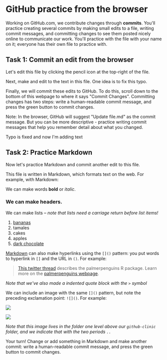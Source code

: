 # GitHub practice from the browser

Working on GitHub.com, we contribute changes through **commits**. You'll practice creating several commits by making small edits to a file, writing commit messages, and committing changes to see them posted nicely online to communicate our work. You'll practice with the file with your name on it; everyone has their own file to practice with. 

## Task 1: Commit an edit from the browser

Let's edit this file by clicking the pencil icon at the top-right of the file. 

Next, make and edit to the text in this file. One idea is to fix this typo. 

Finally, we will commit these edits to GitHub. To do this, scroll down to the bottom of this webpage to where it says "Commit Changes". Committing changes has two steps: write a human-readable commit message, and press the green button to commit changes. 

Note: In the browser, GitHub will suggest "Update file.md" as the commit message. But you can be more descriptive - practice writing commit messages that help you remember detail about what you changed.

Typo is fixed and now I'm adding text

## Task 2: Practice Markdown 

Now let's practice Markdown and commit another edit to this file. 

This file is written in Markdown, which formats text on the web. For example, with Markdown:

We can make words **bold** or *italic*.

### We can make headers.

We can make lists – *note that lists need a carriage return before list items!*

1. [bananas](https://domf5oio6qrcr.cloudfront.net/medialibrary/6372/202ebeef-6657-44ec-8fff-28352e1f5999.jpg)
2. tamales
3. cakes
4. apples
5. [dark chocolate](https://www.dovechocolate.com/cdn-cgi/image/width=472,height=472,f=auto,quality=90/sites/g/files/fnmzdf186/files/2021-01/y0wyo36s5hkhkkpwghxd.png)

[Markdown](https://quarto.org/docs/authoring/markdown-basics.html) can also make hyperlinks using the `[]()` pattern: you put words to hyperlink in `[]` and the URL in `()`. For example:

> [This twitter thread](https://twitter.com/allison_horst/status/1287772985630191617) describes the palmerpenguins R package. 
Learn more on the [palmerpenguins webpage](https://allisonhorst.github.io/palmerpenguins).

*Note that we've also made a indented quote block with the `>` symbol*

We can include an image with the same `[]()` pattern, but note the preceding exclamation point: `![]()`. For example: 

![](../horst-champions-trailhead.png)

![](https://www.google.com/url?sa=i&url=https%3A%2F%2Fteam-solutions.us%2Fnoaa-logo%2F&psig=AOvVaw3mpkapQJSktv2IKEbeOeZV&ust=1666299000427000&source=images&cd=vfe&ved=0CAsQjRxqFwoTCKjOrtGV7foCFQAAAAAdAAAAABAE)

*Note that this image lives in the folder one level above our `github-clinic` folder, and we indicate that with the two periods `..`* 

Your turn! Change or add something in Markdown and make another commit: write a human-readable commit message, and press the green button to commit changes. 
